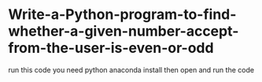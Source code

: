 # Write-a-Python-program-to-find-whether-a-given-number-accept-from-the-user-is-even-or-odd
run this code you need python anaconda install 
then open and run the code
